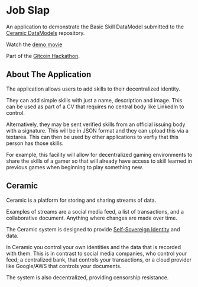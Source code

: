 # Job Slap

An application to demonstrate the Basic Skill DataModel submitted to the [Ceramic DataModels](https://github.com/ceramicstudio/datamodels) repository.

Watch the [demo movie](https://youtu.be/2OSPV_94l0o)

Part of the [Gitcoin Hackathon](https://gitcoin.co/issue/ceramicnetwork/ceramic/80/100026723).

## About The Application

The application allows users to add skills to their decentralized identity.

They can add simple skills with just a name, description and image. This can be used as part of a CV that requires no central body like LinkedIn to control.

Alternatively, they may be sent verified skills from an official issuing body with a signature. This will be in JSON format and they can upload this via a textarea. This can then be used by other applications to verfiy that this person has those skills.

For example, this facility will allow for decentralized gaming environments to share the skills of a gamer so that will already have access to skill learned in previous games when beginning to play something new.

## Ceramic

Ceramic is a platform for storing and sharing streams of data.

Examples of streams are a social media feed, a list of transactions, and a collaborative document. Anything where changes are made over time.

The Ceramic system is designed to provide [Self-Sovereign Identity](https://en.wikipedia.org/wiki/Self-sovereign_identity) and data.

In Ceramic you control your own identities and the data that is recorded with them. This is in contrast to social media companies, who control your feed; a centralized bank, that controls your transactions, or a cloud provider like Google/AWS that controls your documents. 

The system is also decentralized, providing censorship resistance.
